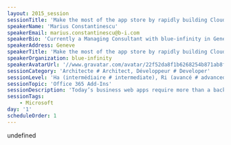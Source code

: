 ```yaml
---
layout: 2015_session
sessionTitle: 'Make the most of the app store by rapidly building Cloud Business apps for Office 365'
speakerName: 'Marius Constantinescu'
speakerEmail: marius.constantinescu@b-i.com
speakerBio: 'Currently a Managing Consultant with blue-infinity in Geneva, Switzerland, Marius has more than 13 years of experience in web solutions architecture, enterprise content management (ECM), enterprise search, customer relationships management (CRM), customizations and integrations. Marius has worked extensively with Microsoft SharePoint and Office 365, Dynamics CRM/xRM platforms, as well as designing end-to-end solutions using .NET technologies to address a variety of corporate needs. As a SharePoint consultant he focuses particularly on enterprise search, content management and collaboration, process automation applications, business intelligence applications, frequently involved in information architecture and governance planning or ERP/CRM integration solutions. His main areas of expertise include SharePoint, Office 365, ASP.NET solutions architecture. He is a Microsoft Certified Trainer (MCT) for more than 5 years, holding a number of professional certifications for the business applications listed above.'
speakerAddress: Geneve
speakerTitle: 'Make the most of the app store by rapidly building Cloud Business apps for Office 365'
speakerOrganization: blue-infinity
speakerAvatarUrl: '//www.gravatar.com/avatar/22f52da8f1b6268254b871ab8f3e5348?size=200&default=mm'
sessionCategory: 'Architecte # Architect, Développeur # Developer'
sessionLevel: 'Ha (intermédiaire # intermediate), Ri (avancé # advanced)'
sessionTopic: 'Office 365 Add-Ins'
sessionDescription: 'Today’s business web apps require more than a backend database, rich business model and services. Successful applications require cloud-ready, multi-tenant capabilities or device agnostic, fluent web interfaces. Join me in this session to learn how Visual Studio LightSwitch CBA provides business agility by reducing development cycles, bridge data stores by integrating line-of-business data (SharePoint, Office 365, REST services, and more) and create modern single-page apps (SPA), future-proof, mobile ready, cloud-hosted web interface. While at it, you’ll learn how to benefit from you apps catalogue and deploy provider-hosted app in Office 365 and Azure.'
sessionTags:
    - Microsoft
day: '1'
scheduleOrder: 1
---
```


undefined
